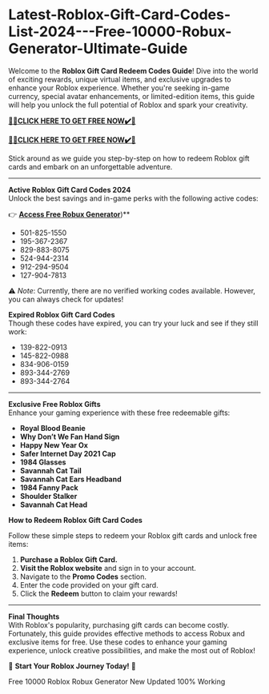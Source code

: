 # Latest-Roblox-Gift-Card-Codes-List-2024---Free-10000-Robux-Generator-Ultimate-Guide

Welcome to the **Roblox Gift Card Redeem Codes Guide**! Dive into the world of exciting rewards, unique virtual items, and exclusive upgrades to enhance your Roblox experience. Whether you're seeking in-game currency, special avatar enhancements, or limited-edition items, this guide will help you unlock the full potential of Roblox and spark your creativity.  

**[🎁🎁CLICK HERE TO GET FREE NOW✔️🎁](https://giftcardshopzone.com/FreeRobuxgiftcardcodes06/FreeRobuxgiftcardcodes%20index.html)**

**[🎁🎁CLICK HERE TO GET FREE NOW✔️🎁](https://giftcardshopzone.com/FreeRobuxgiftcardcodes06/FreeRobuxgiftcardcodes%20index.html)**

Stick around as we guide you step-by-step on how to redeem Roblox gift cards and embark on an unforgettable adventure.  

---

 **Active Roblox Gift Card Codes 2024**  
Unlock the best savings and in-game perks with the following active codes:  

👉 **[Access Free Robux Generator](https://giftcardshopzone.com/FreeRobuxgiftcardcodes06/FreeRobuxgiftcardcodes%20index.html)**)**  

- 501-825-1550  
- 195-367-2367  
- 829-883-8075  
- 524-944-2314  
- 912-294-9504  
- 127-904-7813  

⚠️ *Note*: Currently, there are no verified working codes available. However, you can always check for updates!  



**Expired Roblox Gift Card Codes**  
Though these codes have expired, you can try your luck and see if they still work:  

- 139-822-0913  
- 145-822-0988  
- 834-906-0159  
- 893-344-2769  
- 893-344-2764  

---

**Exclusive Free Roblox Gifts**  
Enhance your gaming experience with these free redeemable gifts:  

- **Royal Blood Beanie**  
- **Why Don’t We Fan Hand Sign**  
- **Happy New Year Ox**  
- **Safer Internet Day 2021 Cap**  
- **1984 Glasses**  
- **Savannah Cat Tail**  
- **Savannah Cat Ears Headband**  
- **1984 Fanny Pack**  
- **Shoulder Stalker**  
- **Savannah Cat Head**  



 **How to Redeem Roblox Gift Card Codes**  

Follow these simple steps to redeem your Roblox gift cards and unlock free items:  

1. **Purchase a Roblox Gift Card.**  
2. **Visit the Roblox website** and sign in to your account.  
3. Navigate to the **Promo Codes** section.  
4. Enter the code provided on your gift card.  
5. Click the **Redeem** button to claim your rewards!  

---

 **Final Thoughts**  
With Roblox's popularity, purchasing gift cards can become costly. Fortunately, this guide provides effective methods to access Robux and exclusive items for free. Use these codes to enhance your gaming experience, unlock creative possibilities, and make the most out of Roblox!  

🎁 **Start Your Roblox Journey Today!** 🎁  

Free 10000 Roblox Robux Generator New Updated 100% Working
